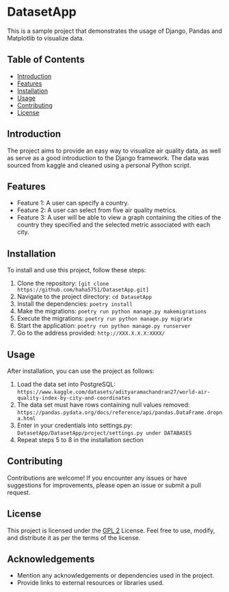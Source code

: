 # DatasetApp

This is a sample project that demonstrates the usage of Django, Pandas and Matplotlib to visualize data. 

## Table of Contents

- [Introduction](#introduction)
- [Features](#features)
- [Installation](#installation)
- [Usage](#usage)
- [Contributing](#contributing)
- [License](#license)

## Introduction

The project aims to provide an easy way to visualize air quality data, as well as serve as a good introduction to the Django framework. 
The data was sourced from kaggle and cleaned using a personal Python script. 

## Features

- Feature 1: A user can specify a country.
- Feature 2: A user can select from five air quality metrics. 
- Feature 3: A user will be able to view a graph containing the cities of the country they specified and the selected metric associated with each city. 

## Installation

To install and use this project, follow these steps:

1. Clone the repository: `[git clone https://github.com/haha5751/DatasetApp.git]`
2. Navigate to the project directory: `cd DatasetApp`
3. Install the dependencies: `poetry install`
5. Make the migrations: `poetry run python manage.py makemigrations`
6. Execute the migrations: `poetry run python manage.py migrate`
7. Start the application: `poetry run python manage.py runserver`
8. Go to the address provided: `http://XXX.X.X.X:XXXX/` 

## Usage

After installation, you can use the project as follows:

1. Load the data set into PostgreSQL: `https://www.kaggle.com/datasets/adityaramachandran27/world-air-quality-index-by-city-and-coordinates`
2. The data set must have rows containing null values removed: `https://pandas.pydata.org/docs/reference/api/pandas.DataFrame.dropna.html`
3. Enter in your credentials into settings.py: `DatasetApp/DatasetApp/project/settings.py under DATABASES`
4. Repeat steps 5 to 8 in the installation section

## Contributing

Contributions are welcome! If you encounter any issues or have suggestions for improvements, please open an issue or submit a pull request.

## License

This project is licensed under the [GPL 2](./LICENSE) License. Feel free to use, modify, and distribute it as per the terms of the license.

## Acknowledgements

- Mention any acknowledgements or dependencies used in the project.
- Provide links to external resources or libraries used.

